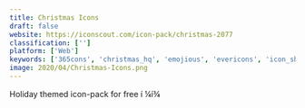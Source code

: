 ```yaml
---
title: Christmas Icons
draft: false 
website: https://iconscout.com/icon-pack/christmas-2077
classification: ['']
platform: ['Web']
keywords: ['365cons', 'christmas_hq', 'emojious', 'evericons', 'icon_shop', 'icon_bundles', 'iconbros', 'iconshock', 'iconstore', 'iconjar', 'iconsfeed', 'makeappicon', 'maki_icons', 'noun_project_for_mac', 'nova', 'outlane_freebies', 'round_icons', 'space_icons', 'swifticons', 'vivid_js', 'ios_11_icons:_glyphs']
image: 2020/04/Christmas-Icons.png
---
```

Holiday themed icon-pack for free í ¼í¾